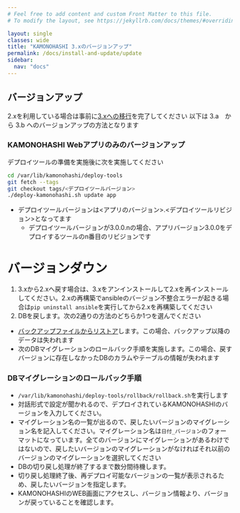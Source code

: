 ```yaml
---
# Feel free to add content and custom Front Matter to this file.
# To modify the layout, see https://jekyllrb.com/docs/themes/#overriding-theme-defaults

layout: single
classes: wide
title: "KAMONOHASHI 3.xのバージョンアップ"
permalink: /docs/install-and-update/update
sidebar:
  nav: "docs"
---
```


## バージョンアップ

2.xを利用している場合は事前に[3.xへの移行](/docs/install-and-update/migrate2xto3x)を完了してください
以下は 3.a　から 3.b へのバージョンアップの方法となります

### KAMONOHASHI Webアプリのみのバージョンアップ

デプロイツールの準備を実施後に次を実施してください

```bash
cd /var/lib/kamonohashi/deploy-tools
git fetch --tags
git checkout tags/<デプロイツールバージョン>
./deploy-kamonohashi.sh update app
```

* デプロイツールバージョンは<アプリのバージョン>.<デプロイツールリビジョン>となってます
  * デプロイツールバージョンが3.0.0.nの場合、アプリバージョン3.0.0をデプロイするツールのn番目のリビジョンです

# バージョンダウン
1.  3.xから2.xへ戻す場合は、3.xをアンインストールして2.xを再インストールしてください。2.xの再構築でansibleのバージョン不整合エラーが起きる場合は`pip uninstall ansible`を実行してから2.xを再構築してください
2. DBを戻します。次の2通りの方法のどちらか1つを選んでください
  * [バックアップファイルからリストア](/docs/how-to/infra/)します。この場合、バックアップ以降のデータは失われます
  * 次のDBマイグレーションのロールバック手順を実施します。この場合、戻すバージョンに存在しなかったDBのカラムやテーブルの情報が失われます
### DBマイグレーションのロールバック手順
  * `/var/lib/kamonohashi/deploy-tools/rollback/rollback.sh`を実行します
  * 対話形式で設定が聞かれるので、デプロイされているKAMONOHASHIのバージョンを入力してください。
  * マイグレーション名の一覧が出るので、戻したいバージョンのマイグレーション名を記入してください。マイグレーション名は`日付_バージョン`のフォーマットになっています。全てのバージョンにマイグレーションがあるわけではないので、戻したいバージョンのマイグレーションがなければそれ以前のバージョンのマイグレーションを選択してください
  * DBの切り戻し処理が終了するまで数分間待機します。
  * 切り戻し処理終了後、再デプロイ可能なバージョンの一覧が表示されるため、戻したいバージョンを指定します。
  * KAMONOHASHIのWEB画面にアクセスし、バージョン情報より、バージョンが戻っていることを確認します。